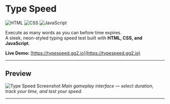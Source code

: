 # Type Speed

![HTML](https://img.shields.io/badge/HTML-5-orange?logo=html5&logoColor=white)
![CSS](https://img.shields.io/badge/CSS-3-blue?logo=css3&logoColor=white)
![JavaScript](https://img.shields.io/badge/JavaScript-ES6-yellow?logo=javascript&logoColor=black)

Execute as many words as you can before time expires.  
A sleek, neon-styled typing speed test built with **HTML, CSS, and JavaScript**.

**Live Demo:** [https://typespeed.gg2.io](https://typespeed.gg2.io)  

---

## Preview

![Type Speed Screenshot](https://github.com/user-attachments/assets/f05693c3-f3fc-417e-a5ad-b26ecd4b3e3e)
*Main gameplay interface — select duration, track your time, and test your speed.*

---